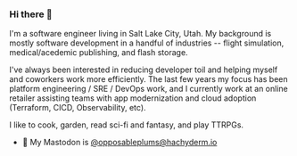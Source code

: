 ### Hi there 👋

<!--
**stevesea/stevesea** is a ✨ _special_ ✨ repository because its `README.md` (this file) appears on your GitHub profile.

Here are some ideas to get you started:

- 🔭 I’m currently working on ...
- 🌱 I’m currently learning ...
- 👯 I’m looking to collaborate on ...
- 🤔 I’m looking for help with ...
- 💬 Ask me about ...
- 📫 How to reach me: ...
- 😄 Pronouns: ...
- ⚡ Fun fact: ...
-->

I'm a software engineer living in Salt Lake City, Utah. My background is mostly software development in a handful of industries -- flight simulation, medical/acedemic publishing, and flash storage. 

I've always been interested in reducing developer toil and helping myself and coworkers work more efficiently. The last few years my focus has been platform engineering / SRE / DevOps work, and I currently work at an online retailer assisting teams with app modernization and cloud adoption (Terraform, CICD, Observability, etc). 

I like to cook, garden, read sci-fi and fantasy, and play TTRPGs.



- 🐘 My Mastodon is [@opposableplums@hachyderm.io](https://hachyderm.io/@opposableplums)
